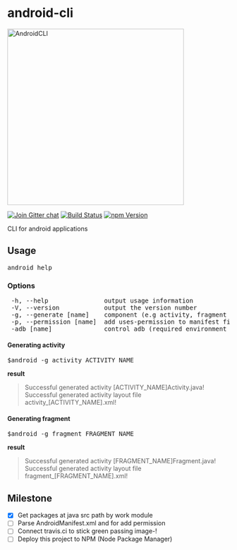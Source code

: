 # android-cli

<img alt="AndroidCLI" src="http://i.imgur.com/3wCVzej.png" width="400" />


[![Join Gitter chat][gitter-image]][gitter-url]
[![Build Status](https://api.travis-ci.org/endlessdev/android-cli.svg?branch=master?style=flat-square)](https://travis-ci.org/endlessdev/android-cli)
[![npm Version][npm-image]][npm-url]

CLI for android applications

## Usage
<pre>
android help
</pre>

### Options
<pre>
 -h, --help               output usage information
 -V, --version            output the version number
 -g, --generate [name]    component (e.g activity, fragment etc..)
 -p, --permission [name]  add uses-permission to manifest file(e.g INTERNET
 -adb [name]              control adb (required environment variable for ADB_PATH)
</pre>


#### Generating activity
<pre>
$android -g activity ACTIVITY_NAME
</pre>
**result**

>Successful generated activity [ACTIVITY_NAME]Activity.java!
>Successful generated activity layout file activity_[ACTIVITY_NAME].xml!

#### Generating fragment
<pre>
$android -g fragment FRAGMENT_NAME
</pre>
**result**

>Successful generated activity [FRAGMENT_NAME]Fragment.java!
>Successful generated activity layout file fragment_[FRAGMENT_NAME].xml!

## Milestone

- [x] Get packages at java src path by work module
- [ ] Parse AndroidManifest.xml and for add permission
- [ ] Connect travis.ci to stick green passing image-!
- [ ] Deploy this project to NPM (Node Package Manager)

[npm-url]: https://npmjs.org/package/android-cli
[npm-image]: https://img.shields.io/npm/v/android-cli.svg?style=flat-square
[gitter-image]: https://img.shields.io/gitter/room/android-cli/android-cli.svg?style=flat-square
[gitter-url]: https://gitter.im/endlessdev/android-cli?utm_source=badge&utm_medium=badge&utm_campaign=pr-badge&utm_content=badge?style=flat-square